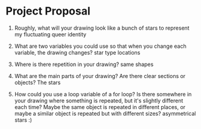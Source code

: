 # Project Proposal

1. Roughly, what will your drawing look like
a bunch of stars to represent my fluctuating queer identity


2. What are two variables you could use so that when you change each variable, the drawing changes?
star type
locations

3. Where is there repetition in your drawing?
same shapes

4. What are the main parts of your drawing? Are there clear sections or objects?
The stars


5. How could you use a loop variable of a for loop? Is there somewhere in your drawing where something is repeated, but it's slightly different each time? Maybe the same object is repeated in different places, or maybe a similar object is repeated but with different sizes?
asymmetrical stars :)